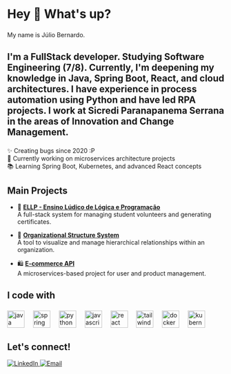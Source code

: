 <h1 align="left">Hey 👋 What's up?</h1>

###

<p align="left">My name is Júlio Bernardo.</p>

###

<h2 align="left">I'm a FullStack developer. Studying Software Engineering (7/8). Currently, I'm deepening my knowledge in Java, Spring Boot, React, and cloud architectures. I have experience in process automation using Python and have led RPA projects. I work at Sicredi Paranapanema Serrana in the areas of Innovation and Change Management.</h2>

###

<p align="left">✨ Creating bugs since 2020 :P<br>🚀 Currently working on microservices architecture projects<br>📚 Learning Spring Boot, Kubernetes, and advanced React concepts</p>

###

<h2 align="left">Main Projects</h2>

- 🏫 **[ELLP - Ensino Lúdico de Lógica e Programação](https://github.com/SeuRepositorio)**  
  A full-stack system for managing student volunteers and generating certificates.

- 🏢 **[Organizational Structure System](https://github.com/SeuRepositorio)**  
  A tool to visualize and manage hierarchical relationships within an organization.

- 🛍️ **[E-commerce API](https://github.com/SeuRepositorio)**  
  A microservices-based project for user and product management.

###

<h2 align="left">I code with</h2>

###

<div align="left">    
  <img src="https://cdn.jsdelivr.net/gh/devicons/devicon/icons/java/java-original.svg" height="40" alt="java logo" />
  <img width="12" />
  <img src="https://cdn.jsdelivr.net/gh/devicons/devicon/icons/spring/spring-original.svg" height="40" alt="spring logo" />
  <img width="12" />
  <img src="https://cdn.jsdelivr.net/gh/devicons/devicon/icons/python/python-original.svg" height="40" alt="python logo" />
  <img width="12" />
  <img src="https://cdn.jsdelivr.net/gh/devicons/devicon/icons/javascript/javascript-original.svg" height="40" alt="javascript logo" />
  <img width="12" />
  <img src="https://cdn.jsdelivr.net/gh/devicons/devicon/icons/react/react-original.svg" height="40" alt="react logo" />
  <img width="12" />
  <img src="https://cdn.jsdelivr.net/gh/devicons/devicon/icons/tailwindcss/tailwindcss-original-wordmark.svg" height="40" alt="tailwindcss logo" />
  <img width="12" />
  <img src="https://cdn.jsdelivr.net/gh/devicons/devicon/icons/docker/docker-original.svg" height="40" alt="docker logo" />
  <img width="12" />
  <img src="https://cdn.jsdelivr.net/gh/devicons/devicon/icons/kubernetes/kubernetes-plain.svg" height="40" alt="kubernetes logo" />
</div>

###

<h2 align="left">Let's connect!</h2>

<p align="left">
  <a href="https://www.linkedin.com/in/seu-perfil" target="_blank">
    <img src="https://img.shields.io/badge/LinkedIn-0A66C2?style=for-the-badge&logo=linkedin&logoColor=white" alt="LinkedIn">
  </a>
  <a href="mailto:seuemail@email.com">
    <img src="https://img.shields.io/badge/Email-D14836?style=for-the-badge&logo=gmail&logoColor=white" alt="Email">
  </a>
</p>

